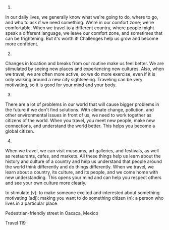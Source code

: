 1. 

In our daily lives, we generally know what we're going to do, where to go, and who to ask if we need something. We're in our comfort zone; we're comfortable. When we travel to a different country, where people might speak a different language, we leave our comfort zone, and sometimes that can be frightening. But it's worth it! Challenges help us grow and become more confident.

2. 

Changes in location and breaks from our routine make us feel better. We are stimulated by seeing new places and experiencing new cultures. Also, when we travel, we are often more active, so we do more exercise, even if it is only walking around a new city sightseeing. Traveling can be very motivating, so it is good for your mind and your body.

3. 

There are a lot of problems in our world that will cause bigger problems in the future if we don't find solutions. With climate change, pollution, and other environmental issues in front of us, we need to work together as citizens of the world. When you travel, you meet new people, make new connections, and understand the world better. This helps you become a global citizen.

4. 

When we travel, we can visit museums, art galleries, and festivals, as well as restaurants, cafes, and markets. All these things help us learn about the history and culture of a country and help us understand that people around the world think differently and do things differently. When we travel, we learn about a country, its culture, and its people, and we come home with new understanding. This opens your mind and can help you respect others and see your own culture more clearly.

to stimulate (v): to make someone excited and interested about something
motivating (adj): making you want to do something
citizen (n): a person who lives in a particular place

Pedestrian-friendly street in Oaxaca, Mexico

Travel 119
